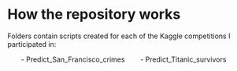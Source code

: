 # How the repository works

Folders contain scripts created for each of the Kaggle competitions I participated in:

&nbsp;&nbsp;&nbsp;&nbsp;&nbsp;&nbsp; - Predict_San_Francisco_crimes
&nbsp;&nbsp;&nbsp;&nbsp;&nbsp;&nbsp; - Predict_Titanic_survivors


